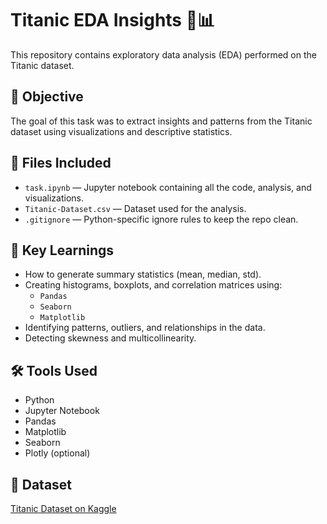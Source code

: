 # Titanic EDA Insights 🚢📊

This repository contains exploratory data analysis (EDA) performed on the Titanic dataset.

## 📌 Objective
The goal of this task was to extract insights and patterns from the Titanic dataset using visualizations and descriptive statistics.

## 📁 Files Included
- `task.ipynb` — Jupyter notebook containing all the code, analysis, and visualizations.
- `Titanic-Dataset.csv` — Dataset used for the analysis.
- `.gitignore` — Python-specific ignore rules to keep the repo clean.

## 🧠 Key Learnings
- How to generate summary statistics (mean, median, std).
- Creating histograms, boxplots, and correlation matrices using:
  - `Pandas`
  - `Seaborn`
  - `Matplotlib`
- Identifying patterns, outliers, and relationships in the data.
- Detecting skewness and multicollinearity.

## 🛠 Tools Used
- Python
- Jupyter Notebook
- Pandas
- Matplotlib
- Seaborn
- Plotly (optional)

## 🧩 Dataset
[Titanic Dataset on Kaggle](https://www.kaggle.com/datasets/yasserh/titanic-dataset)
